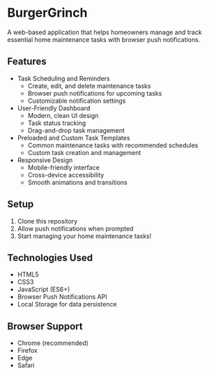 # BurgerGrinch

A web-based application that helps homeowners manage and track essential home maintenance tasks with browser push notifications.

## Features

- Task Scheduling and Reminders
  - Create, edit, and delete maintenance tasks
  - Browser push notifications for upcoming tasks
  - Customizable notification settings
- User-Friendly Dashboard
  - Modern, clean UI design
  - Task status tracking
  - Drag-and-drop task management
- Preloaded and Custom Task Templates
  - Common maintenance tasks with recommended schedules
  - Custom task creation and management
- Responsive Design
  - Mobile-friendly interface
  - Cross-device accessibility
  - Smooth animations and transitions

## Setup

1. Clone this repository
2. Allow push notifications when prompted
3. Start managing your home maintenance tasks!

## Technologies Used

- HTML5
- CSS3
- JavaScript (ES6+)
- Browser Push Notifications API
- Local Storage for data persistence

## Browser Support

- Chrome (recommended)
- Firefox
- Edge
- Safari
